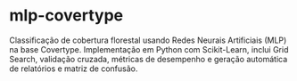 # mlp-covertype
Classificação de cobertura florestal usando Redes Neurais Artificiais (MLP) na base Covertype. Implementação em Python com Scikit-Learn, inclui Grid Search, validação cruzada, métricas de desempenho e geração automática de relatórios e matriz de confusão.

